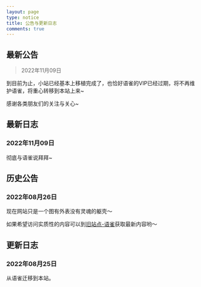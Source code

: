 ```yaml
---
layout: page
type: notice
title: 公告与更新日志
comments: true
---
```


## 最新公告

<blockquote class="blockquote-center">2022年11月09日</blockquote>

到目前为止，小站已经基本上移植完成了，也恰好语雀的VIP已经过期，将不再维护语雀，将重心转移到本站上来~

感谢各类朋友们的关注与关心~

## 最新日志

### 2022年11月09日

彻底与语雀说拜拜~

## 历史公告

### 2022年08月26日

现在网站只是一个图有外表没有灵魂的躯壳～

如果希望访问实质性的内容可以到[旧站点-语雀](https://www.yuque.com/joger/blog)获取最新内容哟～

## 更新日志

### 2022年08月25日

从语雀迁移到本站。
